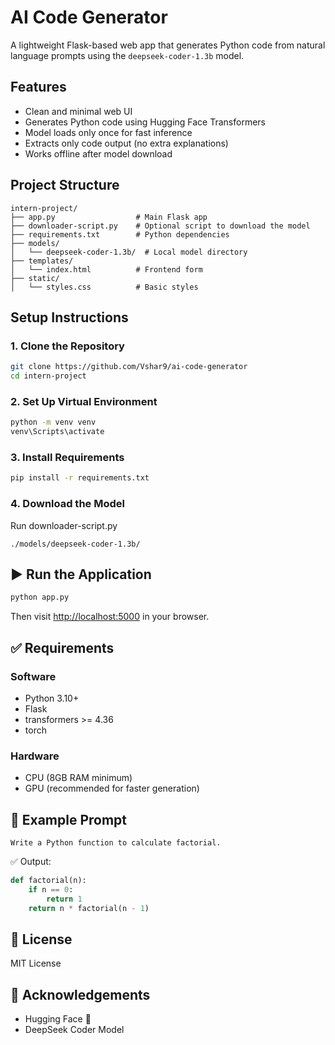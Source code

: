 # AI Code Generator

A lightweight Flask-based web app that generates Python code from natural language prompts using the `deepseek-coder-1.3b` model.

## Features

- Clean and minimal web UI
- Generates Python code using Hugging Face Transformers
- Model loads only once for fast inference
- Extracts only code output (no extra explanations)
- Works offline after model download

## Project Structure

```
intern-project/
├── app.py                  # Main Flask app
├── downloader-script.py    # Optional script to download the model
├── requirements.txt        # Python dependencies
├── models/
│   └── deepseek-coder-1.3b/  # Local model directory
├── templates/
│   └── index.html          # Frontend form
├── static/
│   └── styles.css          # Basic styles
```

## Setup Instructions

### 1. Clone the Repository

```bash
git clone https://github.com/Vshar9/ai-code-generator
cd intern-project
```

### 2. Set Up Virtual Environment

```bash
python -m venv venv
venv\Scripts\activate    
```

### 3. Install Requirements

```bash
pip install -r requirements.txt
```

### 4. Download the Model

Run downloader-script.py

```
./models/deepseek-coder-1.3b/
```

## ▶️ Run the Application

```bash
python app.py
```

Then visit [http://localhost:5000](http://localhost:5000) in your browser.

## ✅ Requirements

### Software

- Python 3.10+
- Flask
- transformers >= 4.36
- torch

### Hardware

- CPU (8GB RAM minimum)
- GPU (recommended for faster generation)

## 🧪 Example Prompt

```
Write a Python function to calculate factorial.
```

✅ Output:

```python
def factorial(n):
    if n == 0:
        return 1
    return n * factorial(n - 1)
```

## 📄 License

MIT License

## 🙏 Acknowledgements

- Hugging Face 🤗
- DeepSeek Coder Model
